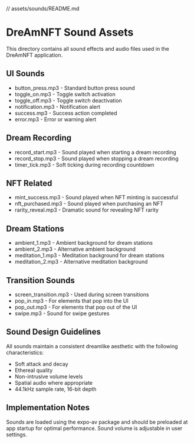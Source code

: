 // assets/sounds/README.md

# DreAmNFT Sound Assets

This directory contains all sound effects and audio files used in the DreAmNFT application.

## UI Sounds
- button_press.mp3 - Standard button press sound
- toggle_on.mp3 - Toggle switch activation
- toggle_off.mp3 - Toggle switch deactivation
- notification.mp3 - Notification alert
- success.mp3 - Success action completed
- error.mp3 - Error or warning alert

## Dream Recording
- record_start.mp3 - Sound played when starting a dream recording
- record_stop.mp3 - Sound played when stopping a dream recording
- timer_tick.mp3 - Soft ticking during recording countdown

## NFT Related
- mint_success.mp3 - Sound played when NFT minting is successful
- nft_purchased.mp3 - Sound played when purchasing an NFT
- rarity_reveal.mp3 - Dramatic sound for revealing NFT rarity

## Dream Stations
- ambient_1.mp3 - Ambient background for dream stations
- ambient_2.mp3 - Alternative ambient background
- meditation_1.mp3 - Meditation background for dream stations
- meditation_2.mp3 - Alternative meditation background

## Transition Sounds
- screen_transition.mp3 - Used during screen transitions
- pop_in.mp3 - For elements that pop into the UI
- pop_out.mp3 - For elements that pop out of the UI
- swipe.mp3 - Sound for swipe gestures

## Sound Design Guidelines
All sounds maintain a consistent dreamlike aesthetic with the following characteristics:
- Soft attack and decay
- Ethereal quality
- Non-intrusive volume levels
- Spatial audio where appropriate
- 44.1kHz sample rate, 16-bit depth

## Implementation Notes
Sounds are loaded using the expo-av package and should be preloaded at app startup
for optimal performance. Sound volume is adjustable in user settings.